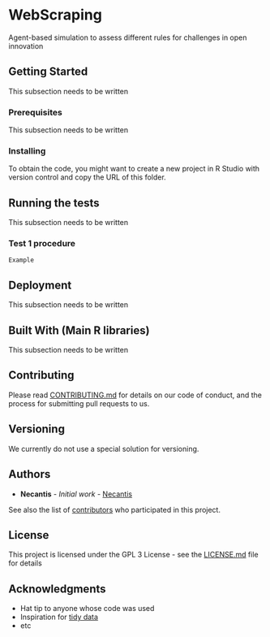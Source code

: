 # WebScraping

Agent-based simulation to assess different rules for challenges in open innovation 

## Getting Started

This subsection needs to be written

### Prerequisites

This subsection needs to be written

### Installing

To obtain the code, you might want to create a new project in R Studio with version control and copy the URL of this folder.

## Running the tests

This subsection needs to be written

### Test 1 procedure

```
Example
```

## Deployment

This subsection needs to be written

## Built With (Main R libraries)

This subsection needs to be written

## Contributing

Please read [CONTRIBUTING.md](https://gist.github.com/PurpleBooth/b24679402957c63ec426) for details on our code of conduct, and the process for submitting pull requests to us.

## Versioning

We currently do not use a special solution for versioning. 

## Authors

* **Necantis** - *Initial work* - [Necantis](https://github.com/necantis)

See also the list of [contributors](https://github.com/necantis/webScraping/contributors) who participated in this project.

## License

This project is licensed under the GPL 3 License - see the [LICENSE.md](LICENSE.md) file for details

## Acknowledgments

* Hat tip to anyone whose code was used
* Inspiration for [tidy data](http://r4ds.had.co.nz/relational-data.html)
* etc
